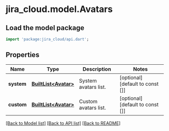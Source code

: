 # jira_cloud.model.Avatars

## Load the model package
```dart
import 'package:jira_cloud/api.dart';
```

## Properties
Name | Type | Description | Notes
------------ | ------------- | ------------- | -------------
**system** | [**BuiltList&lt;Avatar&gt;**](Avatar.md) | System avatars list. | [optional] [default to const []]
**custom** | [**BuiltList&lt;Avatar&gt;**](Avatar.md) | Custom avatars list. | [optional] [default to const []]

[[Back to Model list]](../README.md#documentation-for-models) [[Back to API list]](../README.md#documentation-for-api-endpoints) [[Back to README]](../README.md)


